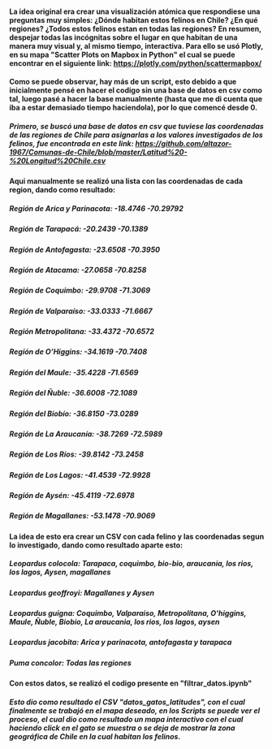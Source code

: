 #### La idea original era crear una visualización atómica que respondiese una preguntas muy simples: ¿Dónde habitan estos felinos en Chile? ¿En qué regiones? ¿Todos estos felinos estan en todas las regiones? En resumen, despejar todas las incógnitas sobre el lugar en que habitan de una manera muy visual y, al mismo tiempo, interactiva. Para ello se usó Plotly, en su mapa "Scatter Plots on Mapbox in Python" el cual se puede encontrar en el siguiente link: https://plotly.com/python/scattermapbox/

#### Como se puede observar, hay más de un script, esto debido a que inicialmente pensé en hacer el codigo sin una base de datos en csv como tal, luego pasé a hacer la base manualmente (hasta que me di cuenta que iba a estar demasiado tiempo haciendola), por lo que comencé desde 0.

##### Primero, se buscó una base de datos en csv que tuviese las coordenadas de las regiones de Chile para asignarlas a los valores investigados de los felinos, fue encontrada en este link: https://github.com/altazor-1967/Comunas-de-Chile/blob/master/Latitud%20-%20Longitud%20Chile.csv

#### Aqui manualmente se realizó una lista con las coordenadas de cada region, dando como resultado: 

##### Región de Arica y Parinacota: -18.4746 -70.29792
##### Región de Tarapacá: -20.2439	-70.1389
##### Región de Antofagasta: -23.6508	-70.3950
##### Región de Atacama: -27.0658	-70.8258
##### Región de Coquimbo: -29.9708	-71.3069
##### Región de Valparaíso: -33.0333	-71.6667
##### Región Metropolitana: -33.4372	-70.6572
##### Región de O’Higgins: -34.1619	-70.7408
##### Región del Maule: -35.4228	-71.6569
##### Región del Ñuble: -36.6008	-72.1089
##### Región del Biobío: -36.8150	-73.0289
##### Región de La Araucanía: -38.7269	-72.5989
##### Región de Los Ríos: -39.8142	-73.2458
##### Región de Los Lagos: -41.4539	-72.9928
##### Región de Aysén: -45.4119	-72.6978
##### Región de Magallanes: -53.1478	-70.9069

#### La idea de esto era crear un CSV con cada felino y las coordenadas segun lo investigado, dando como resultado aparte esto: 

##### Leopardus colocola: Tarapaca, coquimbo,  bio-bio, araucania, los rios, los lagos, Aysen, magallanes
##### Leopardus geoffroyi: Magallanes y Aysen
##### Leopardus guigna: Coquimbo, Valparaiso, Metropolitana, O'higgins, Maule, Ñuble, Biobio, La araucania, los rios, los lagos, aysen
##### Leopardus jacobita: Arica y parinacota, antofagasta y tarapaca
##### Puma concolor: Todas las regiones 

#### Con estos datos, se realizó el codigo presente en "filtrar_datos.ipynb"

##### Esto dio como resultado el CSV "datos_gatos_latitudes", con el cual finalmente se trabajó en el mapa deseado, en los Scripts se puede ver el proceso, el cual dio como resultado un mapa interactivo con el cual haciendo click en el gato se muestra o se deja de mostrar la zona geográfica de Chile en la cual habitan los felinos. 